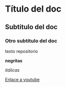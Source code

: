# Título del doc

## Subtitulo del doc

### Otro subtitulo del doc

texto repositorio

**negritas**

*itálicas*

[Enlace a youtube](https://www.youtube.com/watch?v=dQw4w9WgXcQ)
